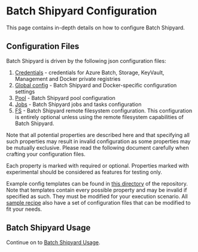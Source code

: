 # Batch Shipyard Configuration
This page contains in-depth details on how to configure Batch Shipyard.

## Configuration Files
Batch Shipyard is driven by the following json configuration files:

1. [Credentials](11-batch-shipyard-configuration-credentials.md) -
credentials for Azure Batch, Storage, KeyVault, Management and Docker private
registries
2. [Global config](12-batch-shipyard-configuration-global.md) -
Batch Shipyard and Docker-specific configuration settings
3. [Pool](13-batch-shipyard-configuration-pool.md) -
Batch Shipyard pool configuration
4. [Jobs](14-batch-shipyard-configuration-jobs.md) -
Batch Shipyard jobs and tasks configuration
5. [FS](15-batch-shipyard-configuration-fs.md) -
Batch Shipyard remote filesystem configuration. This configuration is
entirely optional unless using the remote filesystem capabilities of
Batch Shipyard.

Note that all potential properties are described here and that specifying
all such properties may result in invalid configuration as some properties
may be mutually exclusive. Please read the following document carefully when
crafting your configuration files.

Each property is marked with required or optional. Properties marked with
experimental should be considered as features for testing only.

Example config templates can be found in [this directory](../config\_templates)
of the repository. Note that templates contain every possible property and
may be invalid if specified as such. They must be modified for your execution
scenario. All [sample recipe](../recipes) also have a set of configuration
files that can be modified to fit your needs.

## Batch Shipyard Usage
Continue on to [Batch Shipyard Usage](20-batch-shipyard-usage.md).
